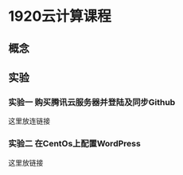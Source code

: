 # 1920云计算课程

## 概念











## 实验



### 实验一 购买腾讯云服务器并登陆及同步Github

这里放连链接



### 实验二 在CentOs上配置WordPress

这里放链接